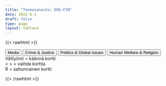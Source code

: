 ```yaml
---
title: "Teemasanasto: ENG-FIN"
date: 2022-6-1
draft: false
type: page
layout: tehtava
---
```

{{< rawhtml >}}
<link rel="stylesheet" type="text/css" href="/css/flashcard1.css"/>
<html>
 <body>
  <div id="cardArea"></div>
  <div id=valikko>
<button id="teema1">Media</button>  <button id="teema2">Crime & Justice</button>   <button id="teema3">Politics & Global issues</button>   <button id="teema4">Human Welfare & Religion</button>
</div>
  <div id="lukumaara"></div>
  <div id="buttonArea" class="grid grid-cols-3"></div>

<div id="nappaimet" class="md:block hidden bg-white panel mb-3 pb-5 dark:bg-warmgray-900"> Välilyönti = käännä kortti<br> < > = vaihda korttia<br> R = sattunnainen kortti </div>

 </body>
</html>

<script> 
$(document).ready(function() {

  var currentQuestion = 0;
  var qbank = [
	["billboard", "mainostaulu"], 
	["breaking news", "tuoreimmat uutiset"], 
	["censorship", "sensuuri, valvonta"], 
	["consumer", "kuluttaja"], 
	["fact-check", "tarkastaa faktat"], 
	["fake news", "valeuutinen"], 
	["mainstream media", "valtamedia"], 
	["mass media", "joukkotiedotusvälineet, massamedia"], 
	["media bias", "median puolueellisuus"], 
	["media literacy", "medialukutaito"], 
	["media outlet", "tiedotusväline"], 
	["multimedia", "multimedia (monia mediamuotoja yhdistelevä media)"], 
	["news bulletin", "uutiskatsaus"], 
	["newsworthy", "uutisarvoinen, uutiskynnyksen ylittävä"], 
	["target audience", "kohdeyleisö"], 
	["announcer", "kuuluttaja"], 
	["anchor", "uutisankkuri"], 
	["broadcast", "lähetys, lähettää ohjelmaa"], 
	["channel", "kanava"], 
	["commentator", "kommentaattori, selostaja"], 
	["commercial", "mainos(-elokuva)"], 
	["(live) footage", "(live-)kuvamateriaali"], 
	["frequency", "taajuus"], 
	["newsreader", "uutistenlukija"], 
	["presenter", "juontaja"], 
	["prime time", "paras katselu-/kuunteluaika"], 
	["televise", "televisioida"], 
	["weather reporter", "säätoimittaja"], 
	["advertisement, advert, ad", "mainos, ilmoitus"], 
	["article", "artikkeli"], 
	["broadsheet", "täysikokoinen (laatu-)sanomalehti"], 
	["byline", "artikkelin kirjoittajan nimi / nimen paikka"], 
	["caption", "kuvateksti"], 
	["circulation", "levikki"], 
	["column", "kolumni, mielipidekirjoitus"], 
	["columnist", "kolumnisti"], 
	["comic strip", "sarjakuva"], 
	["copyright", "tekijänoikeus"], 
	["correspondent", "kirjeenvaihtaja"], 
	["coverage", "uutispeitto, uutisointi"], 
	["edition", "painos, (lehden) numero"], 
	["editor (-in-chief)", "päätoimittaja"], 
	["editorial", "pääkirjoitus"], 
	["feature", "erikoisartikkeli"], 
	["headline", "otsikko"], 
	["investigative journalism", "tutkiva journalismi"], 
	["issue", "lehden numero"], 
	["journalist", "toimittaja, journalisti"], 
	["layout", "taitto, asettelu, ulkoasu"], 
	["magazine", "aikakauslehti"], 
	["news agency", "uutistoimisto"], 
	["newspaper", "sanomalehti"], 
	["periodical", "aikakauslehti"], 
	["the press", "lehdistö"], 
	["print media", "painomedia"], 
	["publication", "julkaisu"], 
	["publisher", "kustantaja, kustantamo"], 
	["reporter", "toimittaja, reportteri"], 
	["scoop", "jymyuutinen, skuuppi"], 
	["subscribe to", "tilata (lehteä)"], 
	["subscription", "tilaus"], 
	["tabloid", "iltapäivälehti"], 
	["tabloid journalism, yellow journalism", "keltainen lehdistö, sensaatiolehdistö"], 
	["algorithm", "algoritmi"], 
	["application, app", "sovellus"], 
	["banner", "banneri, mainospalkki"], 
	["clickbait", "klikkiotsikko"], 
	["crowdsourcing", "joukkoistaminen, yleisön osallistaminen"], 
	["feed", "syöte, uutissyöte"], 
	["livestream", "suoratoisto"], 
	["meme", "meemi"], 
	["paywall", "maksumuuri"], 
	["podcast", "podcast, verkossa julkaistu äänitallenne"], 
	["post", "julkaista, julkaisu"], 
	["search engine", "hakukone"], 
	["streaming platform", "suoratoistoalusta"], 
	["tag", "tägi, merkintä, tunniste, tägätä, merkitä"], 
	["trending", "muodikas, suosittu"], 
	["troll", "trolli, ihminen, joka provosoi kommenteillaan netissä"], 
	["tweet", "tviitti; tviitata, julkaista tviitti"], 
	["viewer", "katsoja"], 
	["vlog (video blog)", "vlogi, videoblogi"], 
	["viral", "viraali, nopean internetsuosion saanut asia tai tapahtuma"],
	["accomplice", "rikoskumppani"], 
	["arson", "tuhopoltto"], 
	["assault", "pahoinpitely"], 
	["blackmail", "kiristys"], 
	["breaking and entering", "murtovarkaus"], 
	["burglar", "murtovaras"], 
	["burglary", "murtovarkaus"], 
	["commit a crime", "tehdä rikos"], 
	["counterfeit", "väärennös"], 
	["crime", "rikos"], 
	["culprit", "syyllinen, syypää"], 
	["drunk driver", "rattijuoppo"], 
	["DUI (driving under the influence)", "rattijuopumus, päihtyneenä ajaminen"], 
	["embezzlement", "kavallus"], 
	["extortion", "kiristys"], 
	["forge", "väärentää"], 
	["forgery", "väärennös"], 
	["fraud", "petos"], 
	["guilty", "syyllinen (adj.)"], 
	["heist", "ryöstö, keikka (erityisesti pankkiin tai taidemuseoon)"], 
	["hijacking", "kaappaus"], 
	["homicide", "murha"], 
	["juvenile delinquent", "nuorisorikollinen"], 
	["manslaughter", "tappo"], 
	["mugging", "pahoinpitely"], 
	["murder", "murha"], 
	["offence", "rike, rikkomus"], 
	["perpetrator, perp", "rikoksentekijä"], 
	["pickpocket", "taskuvaras"], 
	["rapist", "raiskaaja"], 
	["repeat offender", "rikoksenuusija"], 
	["robbery", "ryöstö"], 
	["sexual offender", "seksuaalirikollinen"], 
	["shoplifting", "myymälävarkaus"], 
	["speeding", "ylinopeuden ajaminen"], 
	["smuggle", "salakuljettaa"], 
	["theft", "varkaus"], 
	["thief", "varas"], 
	["treason", "petos"], 
	["acquit", "vapauttaa, antaa vapauttava tuomio"], 
	["appeal", "vedota, vetoomus"], 
	["arrest", "pidättää, vangita"], 
	["bail", "takuu"], 
	["capital punishment", "kuolemanrangaistus"], 
	["charge", "syyte, nostaa syyte"], 
	["community service", "yhdyskuntapalvelu"], 
	["convict", "tuomita, todeta syylliseksi; vanki"], 
	["conviction", "tuomio (syylliseksi tuomitseminen)"], 
	["court case", "oikeusjuttu"], 
	["DA (district attorney)", "syyttäjä"], 
	["defence", "puolustus"], 
	["defendant", "vastaaja, syytetty"], 
	["death penalty", "kuolemanrangaistus"], 
	["file a lawsuit", "syyttää, nostaa syyte"], 
	["fine", "sakko, sakkorangaistus"], 
	["imprisonment", "vankeus"], 
	["inmate", "vanki"], 
	["jail", "vankila (puhekielinen)"], 
	["judge", "tuomari"], 
	["jury", "valamiehistö"], 
	["lawyer", "asianajaja"], 
	["pardon", "armahdus, armahtaa"], 
	["parole", "ehdonalainen"], 
	["plaintiff", "kantaja"], 
	["press charges", "syyttää, nostaa syyte"], 
	["prison", "vankila"], 
	["probation", "ehdollinen tuomio"], 
	["prosecutor", "syyttäjä"], 
	["restraining order", "lähestymiskielto"], 
	["sentence", "tuomio; tuomita, langettaa tuomio"], 
	["sue", "haastaa oikeuteen"], 
	["statement", "todistajanlausunto"], 
	["suspended sentence", "ehdollinen tuomio"], 
	["testify", "todistaa (oikeudessa)"], 
	["testimony", "todistajanlausunto"], 
	["ticket", "rikesakko, sakko"], 
	["trial", "oikeudenkäynti"], 
	["verdict", "tuomio (juryn päätös)"], 
	["witness", "todistaa; nähdä rikos"], 
  ["act", "laki, asetus"], 
	["administration", "hallinto"], 
	["bill", "lakiehdotus"], 
	["candidate", "ehdokas"], 
	["census", "väestönlaskenta"], 
	["coalition government", "kokoomus-, koalitiohallitus"], 
	["constitution", "perustuslaki"], 
	["democracy", "demokratia"], 
	["dissolve", "hajottaa"], 
	["domestic policy", "sisäpolitiikka"], 
	["election campaign", "vaalikampanja"], 
	["foreign policy", "ulkopolitiikka"], 
	["general elections", "eduskuntavaalit"], 
	["government", "hallitus"], 
	["head of state", "valtion päämies"], 
	["judiciary, judicial system", "oikeuslaitos"], 
	["legislation", "lainsäädäntö"], 
	["majority", "enemmistö"], 
	["Member of Parliament (MP)", "kansanedustaja"], 
	["Member of the European Parliament (MEP)", "eurokansanedustaja"], 
	["minority", "vähemmistö"], 
	["monarchy", "monarkia"], 
	["municipal elections", "kunnallisvaalit"], 
	["municipality", "kunta"], 
	["opposition", "oppositio"], 
	["parliament", "eduskunta, parlamentti"], 
	["party", "puolue"], 
	["referendum", "kansanäänestys"], 
	["representative", "kansanedustaja"], 
	["republic", "tasavalta"], 
	["stand for (BrE), run for (AmE)", "olla ehdolla"], 
	["term (of office)", "virkakausi"], 
	["the European Union", "Euroopan Unioni"], 
	["the Left, the left wing", "vasemmisto"], 
	["the Right, the right wing", "oikeisto"], 
	["universal suffrage, right to vote", "äänioikeus"], 
	["vice-president", "varapresidentti"], 
	["vote", "äänestää"], 
	["aid worker, relief worker", "avustustyöntekijä"], 
	["alienation", "syrjäytyminen"], 
	["asylum", "turvapaikka"], 
	["asylum seeker", "turvapaikanhakija"], 
	["BIPOC (black, indigenous and people of color)", "mustat, alkuperäiskansat ja muut ei-valkoiseksi rodullistetut henkilöt"], 
	["charity", "hyväntekeväisyys(järjestö)"], 
	["deportation", "maastakarkotus"], 
	["developing country", "kehittyvä maa"], 
	["discrimination", "syrjintä"], 
	["dissident", "toisinajattelija"], 
	["emigrate", "muuttaa maasta"], 
	["expat", "ulkomailla asuva"], 
	["fair trade", "reilu kauppa"], 
	["famine", "nälänhätä"], 
	["grant", "myöntää"], 
	["humanitarian aid", "hätäapu"], 
	["illiterate", "luku- ja kirjoitustaidoton"], 
	["immigrant", "maahanmuuttaja"], 
	["immigration", "maahanmuutto"], 
	["indigenous", "kotoperäinen, alkuperäinen"], 
	["infant mortality", "lapsikuolleisuus"], 
	["integration", "sulautuminen"], 
	["justice", "oikeudenmukaisuus, oikeus"], 
	["life expectancy", "odotettu elinikä"], 
	["literacy", "luku- ja kirjoitustaito"], 
	["living conditions", "elinolosuhteet"], 
	["low-income country", "vähävarainen maa"], 
	["malnourishment", "aliravitsemus, huono ravinto"], 
	["minority", "vähemmistö"], 
	["monetary aid", "rahallinen apu"], 
	["multicultural", "monikulttuurinen"], 
	["NGO, non-governmental organisation", "kansalaisjärjestö"], 
	["peacekeeper", "rauhanturvaaja"], 
	["racial segregation", "rotuerottelu"], 
	["racism", "rasismi, rotuviha"], 
	["reception centre", "vastaanottokeskus"], 
	["refugee", "pakolainen"], 
	["relief aid", "hätäapu"], 
	["relief worker", "avustustyöntekijä"], 
	["residence permit", "oleskelulupa"], 
	["slum", "slummi"], 
	["starvation", "nälänhätä"], 
	["tolerance", "suvaitsevaisuus"], 
	["urban ghetto", "slummi"], 
	["work permit", "työlupa"], 
  ["allowance", "avustus, tuki"], 
	["authorities", "viranomaiset"], 
	["benefit", "avustus, tuki, etu"], 
	["citizen", "kansalainen"], 
	["citizenship", "kansalaisuus"], 
	["child benefit", "lapsilisä"], 
	["children’s home", "lastenkoti"], 
	["day care centre, kindergarten", "päiväkoti"], 
	["disability benefit", "vammaistuki"], 
	["equality", "tasa-arvo"], 
	["homelessness", "asunnottomuus"], 
	["housing benefit", "asumistuki"], 
	["income", "tulot"], 
	["income tax", "tulovero"], 
	["health care", "terveydenhuolto"], 
	["individuals with special needs", "vammaiset"], 
	["maternity package", "äitiyspakkaus"], 
	["nationality", "kansalaisuus"], 
	["OAP (old age pensioner)", "eläkeläinen"], 
	["poverty", "köyhyys"], 
	["resident", "asukas"], 
	["retire", "jäädä eläkkeelle"], 
	["retiree", "eläkeläinen"], 
	["senior citizen", "vanhus"], 
	["sheltered housing", "palvelutalo"], 
	["sickness allowance", "sairauspäiväraha"], 
	["social security", "sosiaaliturva"], 
	["standard of living", "elintaso"], 
	["student grant", "opintotuki"], 
	["subsidy", "avustus, valtionapu"], 
	["the elderly", "vanhukset"], 
	["unemployment benefit", "työttömyyskorvaus"], 
	["welfare state", "hyvinvointivaltio"], 
	["civil ceremony", "siviilivihkiminen"], 
	["civil partnership", "rekisteröity parisuhde"], 
	["cohabitation", "avoliitto"], 
	["child support", "elatusapu"], 
	["custody", "huoltajuus"], 
	["divorce", "avioero"], 
	["joint custody", "yhteishuoltajuus"], 
	["live together", "olla avoliitossa, asua yhdessä"], 
	["marriage", "avioliitto"], 
	["prenuptial agreement", "avioehto"], 
	["atheism", "ateismi"], 
	["baptism", "kaste"], 
	["bless", "siunata"], 
	["christening", "kaste"], 
	["communion", "ehtoollinen"], 
	["confirmation", "ripille pääsy"], 
	["confirmation camp group leader", "isonen"], 
	["congregation", "seurakunta (kirkkoväki)"], 
	["faith", "usko"], 
	["fast, fasting", "paasto"], 
	["hymn", "virsi"], 
	["mass", "messu"], 
	["parish", "seurakunta"], 
	["pray", "rukoilla"], 
	["prayer", "rukous"], 
	["preach", "saarnata"], 
	["Prometheus camp", "Prometheus-leiri"], 
	["religion", "uskonto"], 
	["religious", "uskonnollinen"], 
	["sacred", "pyhä"], 
	["secular", "maallinen"], 
	["sermon", "saarna"], 
	["service", "jumalanpalvelus"], 
  ];

  beginActivity();
  edellinen();
  random();
  seuraava();
  kortinVaihto();

  	$("#teema1").on("click", function(){
	currentQuestion = 0;
    beginActivity();
	document.getElementById(teema1).blur();
    })
    $("#teema2").on("click", function(){
    currentQuestion = 83;
    beginActivity();
	document.getElementById(teema2).blur();
    })
    $("#teema3").on("click", function(){
    currentQuestion = 162;
    beginActivity();
	document.getElementById(teema3).blur();
    })
    $("#teema4").on("click", function(){
    currentQuestion = 245;
    beginActivity();
	document.getElementById(teema4).blur();
    })

  window.addEventListener('keydown', (e) => {
    if (e.keyCode === 32 && e.target === document.body) {
      e.preventDefault();
    }
  });

  document.body.onkeydown = function(event) {
    event = event || window.event;
    var keycode = event.charCode || event.keyCode;
    if (keycode === 37 && currentQuestion > 0) {
      currentQuestion--;
      beginActivity();
    }

    if (keycode === 82) {
      var randomNumber = Math.floor(Math.random() * qbank.length);
      currentQuestion = randomNumber;
      beginActivity();
    }

    if (keycode === 39 && currentQuestion < qbank.length - 1) {
      currentQuestion++;
      beginActivity();
    }

    if (keycode === 32) {
      var parentDiv = document.getElementById("cardArea");
      var childDiv = document.getElementById("card1");
      if (parentDiv.contains(childDiv)) {
        $("#cardArea").empty()
        $("#cardArea").append('<div id="card2" class="card">' + qbank[currentQuestion][1] + '</div>')
        $("#card2").css("background-color", "#00473c")
      } else {
        $("#cardArea").empty()
        $("#cardArea").append('<div id="card1" class="card">' + qbank[currentQuestion][0] + '</div>')
        $("#card1").css("background-color", "#1F2937")
      }
    }

  }
 	function beginActivity() {
    $("#cardArea").empty();
    $("#cardArea").append('<div id="card1" class="card">' + qbank[currentQuestion][0] + '</div>');
    $("#card1").css("background-color", "#1F2937");
    $("#lukumaara").empty();
    var korttia = document.createElement('div')
    korttia.innerHTML = currentQuestion + 1 + " / " + qbank.length;
    document.getElementById('lukumaara').appendChild(korttia);
  }

  function kortinVaihto() {
    $("#cardArea").on("click", function() {
      var parentDiv = document.getElementById("cardArea");
      var childDiv = document.getElementById("card1");
      if (parentDiv.contains(childDiv)) {
        $("#cardArea").empty()
        $("#cardArea").append('<div id="card2" class="card">' + qbank[currentQuestion][1] + '</div>')
        $("#card2").css("background-color", "#00473c")
      } else {
        $("#cardArea").empty()
        $("#cardArea").append('<div id="card1" class="card">' + qbank[currentQuestion][0] + '</div>')
        $("#card1").css("background-color", "#1F2937")
      }
    })
  }


  function edellinen() {
    $("#buttonArea").append('<div id="prevButton">Edellinen</div>');
    $("#prevButton").on("click", function() {
      if (currentQuestion > 0) {
        currentQuestion--;
        beginActivity();
      }
    })
  }

  function random() {
    $("#buttonArea").append('<div id="random">Random</div>');
    $("#random").on("click", function() {
      var randomNumber = Math.floor(Math.random() * qbank.length);
      currentQuestion = randomNumber;
      beginActivity();
    })
  }

  function seuraava() {
    $("#buttonArea").append('<div id="nextButton">Seuraava</div>');
    $("#nextButton").on("click", function() {
      if (currentQuestion < qbank.length - 1) {
        currentQuestion++;
        beginActivity();
      }
    })
  }
})
</script>

{{< /rawhtml >}}